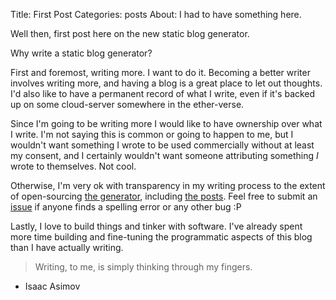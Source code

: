 Title: First Post
Categories: posts
About: I had to have something here.

Well then, first post here on the new static blog generator.

Why write a static blog generator?

First and foremost, writing more. I want to do it. Becoming a better writer involves writing more, and having a blog is a great place to let out thoughts. I'd also like to have a permanent record of what I write, even if it's backed up on some cloud-server somewhere in the ether-verse.

Since I'm going to be writing more I would like to have ownership over what I write. I'm not saying this is common or going to happen to me, but I wouldn't want something I wrote to be used commercially without at least my consent, and I certainly wouldn't want someone attributing something _I_ wrote to themselves. Not cool.

Otherwise, I'm very ok with transparency in my writing process to the extent of open-sourcing [the generator](https://github.com/feltnerm/blog), including [the posts](https://github.com/feltnerm/blog). Feel free to submit an [issue](https://github.com/feltnerm/blog/issues) if anyone finds a spelling error or any other bug :P

Lastly, I love to build things and tinker with software. I've already spent more time building and fine-tuning the programmatic aspects of this blog than I have actually writing.

> Writing, to me, is simply thinking through my fingers.
 - Isaac Asimov
